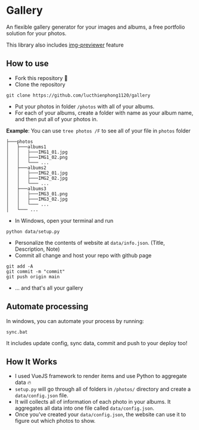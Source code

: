 # Gallery

An flexible gallery generator for your images and albums, a free portfolio solution for your photos.

This library also includes [img-previewer](https://github.com/lucthienphong1120/img-previewer) feature

## How to use

- Fork this repository 🍴
- Clone the repository
```
git clone https://github.com/lucthienphong1120/gallery
```
- Put your photos in folder `/photos` with all of your albums.
- For each of your albums, create a folder with name as your album name, and then put all of your photos in.

**Example**: You can use `tree photos /F` to see all of your file in `photos` folder
```
├───photos
│   ├───albums1
│   │   ├───IMG1_01.jpg
│   │   ├───IMG1_02.png
│   │   └─── ...
│   ├───albums2
│   │   ├───IMG2_01.jpg
│   │   ├───IMG2_02.jpg
│   │   └─── ...
│   ├───albums3
│   │   ├───IMG3_01.png
│   │   ├───IMG3_02.jpg
│   │   └─── ...
│   └─── ...
```
- In Windows, open your terminal and run
```
python data/setup.py
```
- Personalize the contents of website at `data/info.json`. (Title, Description, Note)
- Commit all change and host your repo with github page
```
git add -A
git commit -m "commit"
git push origin main
```
- ... and that's all your gallery

## Automate processing

In windows, you can automate your process by running:
```
sync.bat
```
It includes update config, sync data, commit and push to your deploy too!

## How It Works

- I used VueJS framework to render items and use Python to aggregate data 🔥
- `setup.py` will go through all of folders in `/photos/` directory and create a `data/config.json` file.
- It will collects all of information of each photo in your albums. It aggregates all data into one file called `data/config.json`.
- Once you've created your `data/config.json`, the website can use it to figure out which photos to show.
